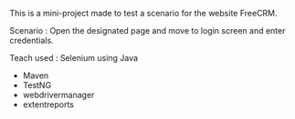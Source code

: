 This is a mini-project made to test a scenario for the website FreeCRM.

Scenario : Open the designated page and move to login screen and enter credentials.

Teach used : Selenium using Java
- Maven
- TestNG
- webdrivermanager
- extentreports
